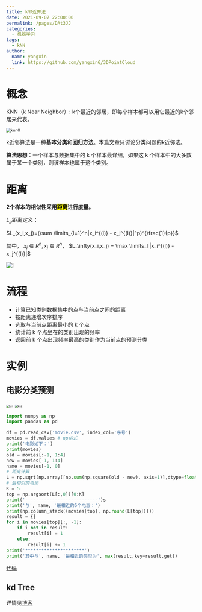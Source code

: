 ```yaml
---
title: k邻近算法
date: 2021-09-07 22:00:00
permalink: /pages/DAt3JJ
categories: 
  - 机器学习
tags: 
  - kNN
author: 
  name: yangxin
  link: https://github.com/yangxin6/3DPointCloud
---
```


# 概念

KNN（k Near Neighbor）: k个最近的邻居，即每个样本都可以用它最近的k个邻居来代表。

<img src="https://cdn.jsdelivr.net/gh/yangxin6/img-hosting@master/images/knn0.35l4lhif67g0.png" alt="knn0" style="zoom:75%;" />

k近邻算法是一种**基本分类和回归方法**。本篇文章只讨论分类问题的k近邻法。

**算法思想**：一个样本与数据集中的 k 个样本最详细，如果这 k 个样本中的大多数属于某一个类别，则该样本也属于这个类别。

# 距离

**2个样本的相似性采用<mark>距离</mark>进行度量。**

$L_p$距离定义：

$L_(x_i,x_j)=(\sum \limits_{l=1}^n|x_i^{(l)} - x_j^{(l)}|^p)^{\frac{1}{p}}$

其中， $x_i \in R^n, x_j\in R^n$， $L_\infty(x_i,x_j) = \max \limits_l |x_i^{(l)} - x_j^{(l)}|$

![l](https://cdn.jsdelivr.net/gh/yangxin6/img-hosting@master/images/l.5cc3pvitezg0.png)

# 流程

- 计算已知类别数据集中的点与当前点之间的距离
- 按距离递增次序排序
- 选取与当前点距离最小的 k 个点
- 统计前 k 个点坐在的类别出现的频率
- 返回前 k 个点出现频率最高的类别作为当前点的预测分类



# 实例



## 电影分类预测

<img src="https://cdn.jsdelivr.net/gh/yangxin6/img-hosting@master/images/kn1.45icqojxf9k0.png" alt="kn1" style="zoom:50%;" />

<img src="https://cdn.jsdelivr.net/gh/yangxin6/img-hosting@master/images/kn2.56tp51bb7kk0.png" alt="kn2" style="zoom:50%;" />

```python
import numpy as np
import pandas as pd

df = pd.read_csv('movie.csv', index_col='序号')
movies = df.values # np格式
print('电影如下：')
print(movies)
old = movies[:-1, 1:4]
new = movies[-1, 1:4]
name = movies[-1, 0]
# 距离计算
L = np.sqrt(np.array([np.sum(np.square(old - new), axis=1)],dtype=float).T)
# 最相似的电影
K = 5
top = np.argsort(L[:,0])[0:K]
print('---------------------------')s
print('与', name, '最相近的5个电影：')
print(np.column_stack((movies[top], np.round(L[top]))))
result = {}
for i in movies[top][:, -1]:
    if i not in result:
        result[i] = 1
    else:
        result[i] += 1
print('**********************')
print('其中与', name, '最相近的类型为', max(result,key=result.get))
```

[代码](https://github.com/yangxin6/MechineLearning/blob/master/lesson2/kNN.py)

## kd Tree

详情见[博客](https://yangxin6.github.io/blog/pages/79I6kK/#radius-search%E6%90%9C%E7%B4%A2)

